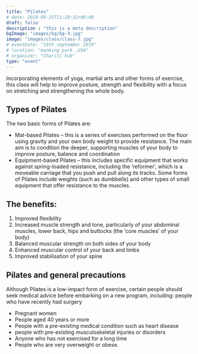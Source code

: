 ```yaml
---
title: "Pilates"
# date: 2019-09-25T11:28:32+06:00
draft: false
description : "this is a meta description"
bgImage: "images/bg/bg-3.jpg"
image: "images/class/class-7.jpg"
# eventDate: "16th september 2019"
# location: "manking park ,USA"
# organizer: "Chariti hub"
type: "event"
---
```


Incorporating elements of yoga, martial arts and other forms of exercise, this class will help to improve posture, strength and flexibility with a focus on stretching and strengthening the whole body.

## Types of Pilates

The two basic forms of Pilates are:
* Mat-based Pilates – this is a series of exercises performed on the floor using gravity and your own body weight to provide resistance. The main aim is to condition the deeper, supporting muscles of your body to improve posture, balance and coordination
* Equipment-based Pilates – this includes specific equipment that works against spring-loaded resistance, including the ‘reformer’, which is a moveable carriage that you push and pull along its tracks. Some forms of Pilates include weights (such as dumbbells) and other types of small equipment that offer resistance to the muscles.

## The benefits:

1. Improved flexibility
2. Increased muscle strength and tone, particularly of your abdominal muscles, lower back, hips and buttocks (the ‘core muscles’ of your body)
3. Balanced muscular strength on both sides of your body
4. Enhanced muscular control of your back and limbs
5. Improved stabilisation of your spine

## Pilates and general precautions

Although Pilates is a low-impact form of exercise, certain people should seek medical advice before embarking on a new program, including:
people who have recently had surgery

* Pregnant women
* People aged 40 years or more
* People with a pre-existing medical condition such as heart disease
* people with pre-existing musculoskeletal injuries or disorders
* Anyone who has not exercised for a long time
* People who are very overweight or obese.